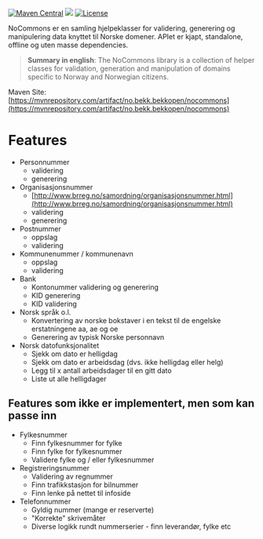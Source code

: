 [![Maven Central](https://maven-badges.herokuapp.com/maven-central/no.bekk.bekkopen/nocommons/badge.svg)](https://maven-badges.herokuapp.com/maven-central/no.bekk.bekkopen/nocommons)
![](https://github.com/bekkopen/NoCommons/workflows/Java%20CI/badge.svg)
[![License](https://img.shields.io/badge/license-MIT-green.svg)](https://github.com/bekkopen/NoCommons/blob/master/LICENSE.txt)

NoCommons er en samling hjelpeklasser for validering, generering og manipulering data knyttet til Norske domener. 
APIet er kjapt, standalone, offline og uten masse dependencies.    

> **Summary in english**: The NoCommons library is a collection of helper classes for validation, generation and manipulation of domains specific to Norway and Norwegian citizens.

Maven Site: [https://mvnrepository.com/artifact/no.bekk.bekkopen/nocommons](https://mvnrepository.com/artifact/no.bekk.bekkopen/nocommons)  

# Features
* Personnummer
  * validering
  * generering
* Organisasjonsnummer
  * [http://www.brreg.no/samordning/organisasjonsnummer.html](http://www.brreg.no/samordning/organisasjonsnummer.html)
  * validering
  * generering
* Postnummer
  * oppslag
  * validering
* Kommunenummer / kommunenavn
  * oppslag
  * validering
* Bank
  * Kontonummer validering og generering
  * KID generering
  * KID validering
* Norsk språk o.l.
  * Konvertering av norske bokstaver i en tekst til de engelske erstatningene aa, ae og oe
  * Generering av typisk Norske personnavn
* Norsk datofunksjonalitet
  * Sjekk om dato er helligdag
  * Sjekk om dato er arbeidsdag (dvs. ikke helligdag eller helg)
  * Legg til x antall arbeidsdager til en gitt dato
  * Liste ut alle helligdager

## Features som ikke er implementert, men som kan passe inn  
* Fylkesnummer
  * Finn fylkesnummer for fylke
  * Finn fylke for fylkesnummer
  * Validere fylke og / eller fylkesnummer
* Registreringsnummer
  * Validering av regnummer
  * Finn trafikkstasjon for bilnummer
  * Finn lenke på nettet til infoside
* Telefonnummer
  * Gyldig nummer (mange er reserverte)
  * "Korrekte" skrivemåter
  * Diverse logikk rundt nummerserier - finn leverandør, fylke etc
